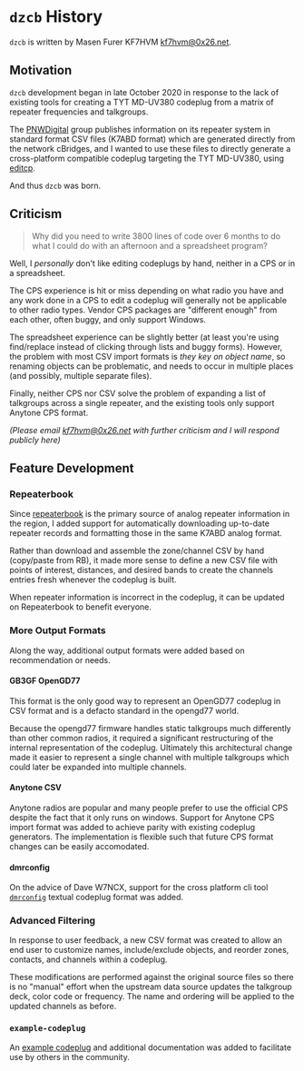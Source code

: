 # `dzcb` History

`dzcb` is written by Masen Furer KF7HVM <kf7hvm@0x26.net>.

## Motivation

`dzcb` development began in late October 2020 in response to the lack of
existing tools for creating a TYT MD-UV380 codeplug from a matrix of repeater
frequencies and talkgroups.

The [PNWDigital](http://pnwdigital.net) group publishes information on its
repeater system in standard format CSV files (K7ABD format) which are generated
directly from the network cBridges, and I wanted to use these files to directly
generate a cross-platform compatible codeplug targeting the TYT MD-UV380, using
[editcp](https://www.farnsworth.org/dale/codeplug/editcp/).

And thus `dzcb` was born.

## Criticism

> Why did you need to write 3800 lines of code over 6 months to do what I could
> do with an afternoon and a spreadsheet program?

Well, I _personally_ don't like editing codeplugs by hand, neither in a CPS or
in a spreadsheet.

The CPS experience is hit or miss depending on what radio you have and
any work done in a CPS to edit a codeplug will generally not be applicable
to other radio types. Vendor CPS packages are "different enough" from each
other, often buggy, and only support Windows.

The spreadsheet experience can be slightly better (at least you're using find/replace
instead of clicking through lists and buggy forms). However, the problem
with most CSV import formats is _they key on object name_, so renaming objects
can be problematic, and needs to occur in multiple places (and possibly,
multiple separate files).

Finally, neither CPS nor CSV solve the problem of expanding a list of talkgroups
across a single repeater, and the existing tools only support Anytone CPS format.

_(Please email kf7hvm@0x26.net with further criticism and I will respond publicly here)_


## Feature Development

### Repeaterbook

Since [repeaterbook](http://repeaterbook.com) is the primary source of analog
repeater information in the region, I added support for automatically
downloading up-to-date repeater records and formatting those in the same K7ABD
analog format.

Rather than download and assemble the zone/channel CSV by hand (copy/paste from
RB), it made more sense to define a new CSV file with points of interest,
distances, and desired bands to create the channels entries fresh whenever the
codeplug is built.

When repeater information is incorrect in the codeplug, it can be updated on
Repeaterbook to benefit everyone.

### More Output Formats

Along the way, additional output formats were added based on recommendation
or needs.

#### GB3GF OpenGD77

This format is the only good way to represent an OpenGD77 codeplug in CSV format
and is a defacto standard in the opengd77 world.

Because the opengd77 firmware handles static talkgroups much differently than
other common radios, it required a significant restructuring of the internal
representation of the codeplug. Ultimately this architectural change made it
easier to represent a single channel with multiple talkgroups which could later
be expanded into multiple channels.

#### Anytone CSV

Anytone radios are popular and many people prefer to use the official CPS despite
the fact that it only runs on windows. Support for Anytone CPS import format was
added to achieve parity with existing codeplug generators. The implementation is
flexible such that future CPS format changes can be easily accomodated.

#### dmrconfig

On the advice of Dave W7NCX, support for the cross platform cli tool
[`dmrconfig`](https://github.com/OpenRTX/dmrconfig) textual codeplug
format was added.

### Advanced Filtering

In response to user feedback, a new CSV format was created to allow an end user
to customize names, include/exclude objects, and reorder zones, contacts, and
channels within a codeplug.

These modifications are performed against the original source files so there is
no "manual" effort when the upstream data source updates the talkgroup deck,
color code or frequency. The name and ordering will be applied to the updated
channels as before.

### `example-codeplug`

An [example codeplug](https://github.com/mycodeplug/example-codeplug) and
additional documentation was added to facilitate use by others in the
community.
